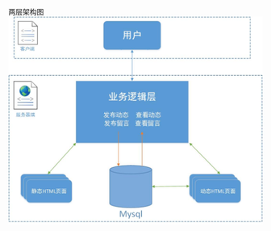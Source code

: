 两层架构图
![image](https://github.com/Tiejingwu/XDU2020webpro/blob/master/img/%E4%B8%A4%E5%B1%82%E6%9E%B6%E6%9E%84%E5%9B%BE.jpg)
